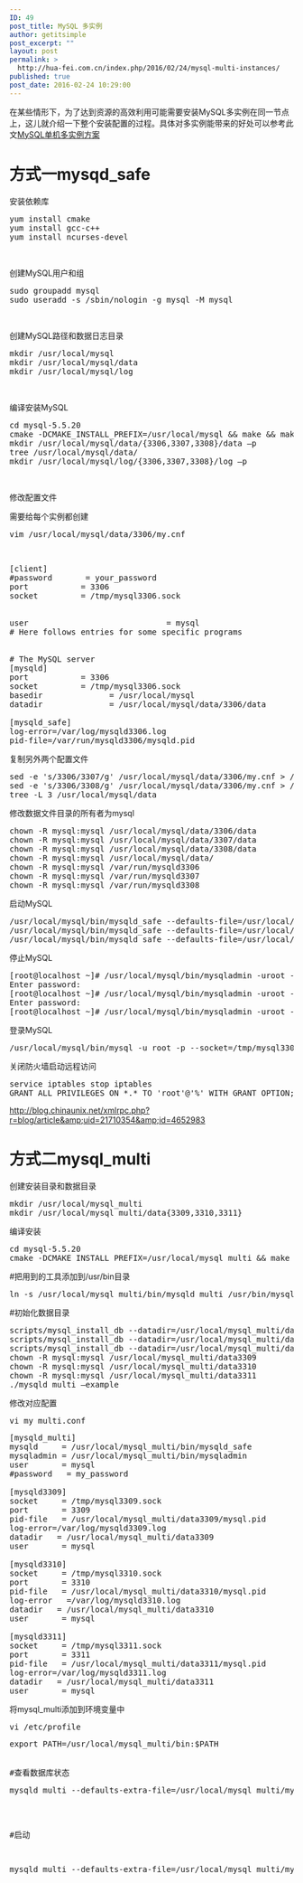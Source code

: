 ```yaml
---
ID: 49
post_title: MySQL 多实例
author: getitsimple
post_excerpt: ""
layout: post
permalink: >
  http://hua-fei.com.cn/index.php/2016/02/24/mysql-multi-instances/
published: true
post_date: 2016-02-24 10:29:00
---
```

在某些情形下，为了达到资源的高效利用可能需要安装MySQL多实例在同一节点上，这儿就介绍一下整个安装配置的过程。具体对多实例能带来的好处可以参考此文<a href="http://www.hellodb.net/2011/06/mysql_multi_instance.html" target="_blank">MySQL单机多实例方案</a>
<h1>方式一mysqd_safe</h1>
安装依赖库

<pre class="brush:bash">
yum install cmake
yum install gcc-c++
yum install ncurses-devel
</pre>

&nbsp;

创建MySQL用户和组

<pre class="brush:bash">
sudo groupadd mysql
sudo useradd -s /sbin/nologin -g mysql -M mysql
</pre>
&nbsp;

创建MySQL路径和数据日志目录

<pre class="brush:bash">
mkdir /usr/local/mysql
mkdir /usr/local/mysql/data
mkdir /usr/local/mysql/log
</pre>
&nbsp;

编译安装MySQL
<pre class="brush:bash">
cd mysql-5.5.20
cmake -DCMAKE_INSTALL_PREFIX=/usr/local/mysql &amp;&amp; make &amp;&amp; make install
mkdir /usr/local/mysql/data/{3306,3307,3308}/data –p
tree /usr/local/mysql/data/
mkdir /usr/local/mysql/log/{3306,3307,3308}/log –p
</pre>
&nbsp;

修改配置文件

需要给每个实例都创建
<pre class="brush:bash">
vim /usr/local/mysql/data/3306/my.cnf
</pre>
&nbsp;
<pre class="brush:bash">
[client]
#password       = your_password
port           = 3306
socket         = /tmp/mysql3306.sock
&nbsp;

user                             = mysql
# Here follows entries for some specific programs
&nbsp;

# The MySQL server
[mysqld]
port           = 3306
socket         = /tmp/mysql3306.sock
basedir              = /usr/local/mysql
datadir              = /usr/local/mysql/data/3306/data

[mysqld_safe]
log-error=/var/log/mysqld3306.log
pid-file=/var/run/mysqld3306/mysqld.pid
</pre>

复制另外两个配置文件
<pre class="brush:bash">
sed -e 's/3306/3307/g' /usr/local/mysql/data/3306/my.cnf &gt; /usr/local/mysql/data/3307/my.cnf
sed -e 's/3306/3308/g' /usr/local/mysql/data/3306/my.cnf &gt; /usr/local/mysql/data/3308/my.cnf
tree -L 3 /usr/local/mysql/data
</pre>

修改数据文件目录的所有者为mysql
<pre class="brush:bash">
chown -R mysql:mysql /usr/local/mysql/data/3306/data
chown -R mysql:mysql /usr/local/mysql/data/3307/data
chown -R mysql:mysql /usr/local/mysql/data/3308/data
chown -R mysql:mysql /usr/local/mysql/data/
chown -R mysql:mysql /var/run/mysqld3306
chown -R mysql:mysql /var/run/mysqld3307
chown -R mysql:mysql /var/run/mysqld3308
</pre>


启动MySQL
<pre class="brush:bash">
/usr/local/mysql/bin/mysqld_safe --defaults-file=/usr/local/mysql/data/3306/my.cnf &amp;
/usr/local/mysql/bin/mysqld_safe --defaults-file=/usr/local/mysql/data/3307/my.cnf &amp;
/usr/local/mysql/bin/mysqld_safe --defaults-file=/usr/local/mysql/data/3308/my.cnf &amp;
</pre>

停止MySQL
<pre class="brush:bash">
[root@localhost ~]# /usr/local/mysql/bin/mysqladmin -uroot -p -h localhost -P 3306 --socket=/tmp/mysql3306.sock shutdown
Enter password:
[root@localhost ~]# /usr/local/mysql/bin/mysqladmin -uroot -p -h localhost -P 3307 --socket=/tmp/mysql3307.sock shutdown
Enter password:
[root@localhost ~]# /usr/local/mysql/bin/mysqladmin -uroot -p -h localhost -P 3308 --socket=/tmp/mysql3308.sock shutdown
</pre>

登录MySQL
<pre class="brush:bash">
/usr/local/mysql/bin/mysql -u root -p --socket=/tmp/mysql3306.sock
</pre>

关闭防火墙启动远程访问
<pre class="brush:bash">
service iptables stop iptables
GRANT ALL PRIVILEGES ON *.* TO 'root'@'%' WITH GRANT OPTION;
</pre>
<a href="http://blog.chinaunix.net/xmlrpc.php?r=blog/article&uid=21710354&id=4652983">http://blog.chinaunix.net/xmlrpc.php?r=blog/article&amp;uid=21710354&amp;id=4652983</a>

<h1>方式二mysql_multi</h1>
创建安装目录和数据目录
<pre class="brush:bash">
mkdir /usr/local/mysql_multi
mkdir /usr/local/mysql_multi/data{3309,3310,3311}
</pre>

编译安装
<pre class="brush:bash">
cd mysql-5.5.20
cmake -DCMAKE_INSTALL_PREFIX=/usr/local/mysql_multi &amp;&amp; make &amp;&amp; make install
</pre>

#把用到的工具添加到/usr/bin目录
<pre class="brush:bash">
ln -s /usr/local/mysql_multi/bin/mysqld_multi /usr/bin/mysqld_multi
</pre>

#初始化数据目录
<pre class="brush:bash">
scripts/mysql_install_db --datadir=/usr/local/mysql_multi/data3309 --user=mysql
scripts/mysql_install_db --datadir=/usr/local/mysql_multi/data3310 --user=mysql
scripts/mysql_install_db --datadir=/usr/local/mysql_multi/data3311 --user=mysql
chown -R mysql:mysql /usr/local/mysql_multi/data3309
chown -R mysql:mysql /usr/local/mysql_multi/data3310
chown -R mysql:mysql /usr/local/mysql_multi/data3311
./mysqld_multi –example
</pre>

修改对应配置
<pre class="brush:bash">
vi my_multi.conf
</pre>

<pre class="brush:bash">
[mysqld_multi]
mysqld     = /usr/local/mysql_multi/bin/mysqld_safe
mysqladmin = /usr/local/mysql_multi/bin/mysqladmin
user       = mysql
#password   = my_password

[mysqld3309]
socket     = /tmp/mysql3309.sock
port       = 3309
pid-file   = /usr/local/mysql_multi/data3309/mysql.pid
log-error=/var/log/mysqld3309.log
datadir   = /usr/local/mysql_multi/data3309
user       = mysql

[mysqld3310]
socket     = /tmp/mysql3310.sock
port       = 3310
pid-file   = /usr/local/mysql_multi/data3310/mysql.pid
log-error   =/var/log/mysqld3310.log
datadir   = /usr/local/mysql_multi/data3310
user       = mysql

[mysqld3311]
socket     = /tmp/mysql3311.sock
port       = 3311
pid-file   = /usr/local/mysql_multi/data3311/mysql.pid
log-error=/var/log/mysqld3311.log
datadir   = /usr/local/mysql_multi/data3311
user       = mysql
</pre>

将mysql_multi添加到环境变量中
<pre class="brush:bash">
vi /etc/profile
</pre>

<pre class="brush:bash">
export PATH=/usr/local/mysql_multi/bin:$PATH


#查看数据库状态
<pre class="brush:bash">
mysqld_multi --defaults-extra-file=/usr/local/mysql_multi/my_multi.cnf report
</pre>

#启动
<pre class="brush:bash">
mysqld_multi --defaults-extra-file=/usr/local/mysql_multi/my_multi.cnf start
</pre>